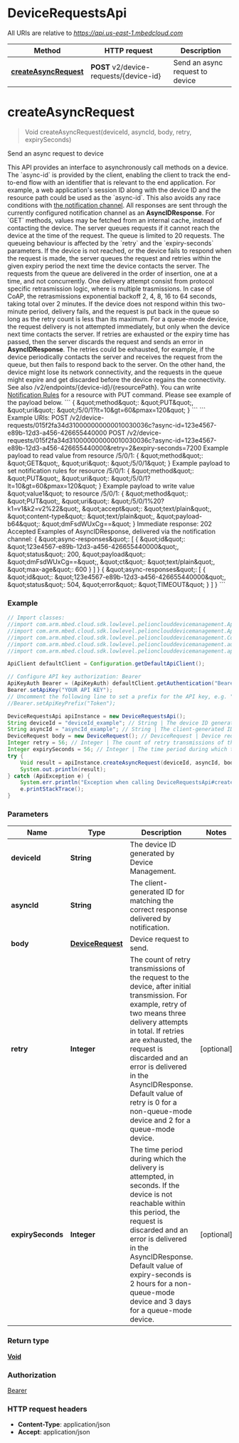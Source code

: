 # DeviceRequestsApi

All URIs are relative to *https://api.us-east-1.mbedcloud.com*

Method | HTTP request | Description
------------- | ------------- | -------------
[**createAsyncRequest**](DeviceRequestsApi.md#createAsyncRequest) | **POST** v2/device-requests/{device-id} | Send an async request to device


<a name="createAsyncRequest"></a>
# **createAsyncRequest**
> Void createAsyncRequest(deviceId, asyncId, body, retry, expirySeconds)

Send an async request to device

This API provides an interface to asynchronously call methods on a device.  The &#x60;async-id&#x60; is provided by the client, enabling the client to track the end-to-end flow with an identifier that is relevant to the end application. For example, a web application&#39;s session ID along with the device ID and the resource path could be used as the &#x60;async-id&#x60;. This also avoids any race conditions with [the notification channel](/docs/current/integrate-web-app/event-notification.html). All responses are sent through the currently configured notification channel as an **AsyncIDResponse**.  For &#x60;GET&#x60; methods, values may be fetched from an internal cache, instead of contacting the device.  The server queues requests if it cannot reach the device at the time of the request. The queue is limited to 20 requests. The queueing behaviour is affected by the &#x60;retry&#x60; and the &#x60;expiry-seconds&#x60; parameters. If the device is not reached, or the device fails to respond when the request is made, the server queues the request and retries within the given expiry period the next time the device contacts the server. The requests from the queue are delivered in the order of insertion, one at a time, and not concurrently.  One delivery attempt consist from protocol specific retrasmission logic, where is multiple trasmissions. In case of CoAP, the retrasmissions exponential backoff 2, 4, 8, 16 to 64 seconds, taking total over 2 minutes. If the device does not respond within this two-minute period, delivery fails, and the request is put back in the queue so long as the retry count is less than its maximum.  For a queue-mode device, the request delivery is not attempted immediately, but only when the device next time contacts the server.  If retries are exhausted or the expiry time has passed, then the server discards the request and sends an error in **AsyncIDResponse**. The retries could be exhausted, for example, if the device periodically contacts the server and receives the request from the queue, but then fails to respond back to the server.  On the other hand, the device might lose its network connectivity, and the requests in the queue might expire and get discarded before the device regains the connectivity.  See also /v2/endpoints/{device-id}/{resourcePath}.  You can write [Notification Rules](../connecting/resource-change-webapp.html#notification-rules) for a resource with PUT command. Please see example of the payload below. &#x60;&#x60;&#x60; { \&quot;method\&quot;: \&quot;PUT\&quot;, \&quot;uri\&quot;: \&quot;/5/0/1?lt&#x3D;10&amp;gt&#x3D;60&amp;pmax&#x3D;120\&quot; } &#x60;&#x60;&#x60;  &#x60;&#x60;&#x60; Example URIs: POST /v2/device-requests/015f2fa34d310000000000010030036c?async-id&#x3D;123e4567-e89b-12d3-a456-426655440000 POST /v2/device-requests/015f2fa34d310000000000010030036c?async-id&#x3D;123e4567-e89b-12d3-a456-426655440000&amp;retry&#x3D;2&amp;expiry-seconds&#x3D;7200  Example payload to read value from resource /5/0/1: { \&quot;method\&quot;: \&quot;GET\&quot;, \&quot;uri\&quot;: \&quot;/5/0/1\&quot; }  Example payload to set notification rules for resource /5/0/1: { \&quot;method\&quot;: \&quot;PUT\&quot;, \&quot;uri\&quot;: \&quot;/5/0/1?lt&#x3D;10&amp;gt&#x3D;60&amp;pmax&#x3D;120\&quot; }  Example payload to write value \&quot;value1\&quot; to resource /5/0/1: { \&quot;method\&quot;: \&quot;PUT\&quot;, \&quot;uri\&quot;: \&quot;/5/0/1%20?k1&#x3D;v1&amp;k2&#x3D;v2%22\&quot;, \&quot;accept\&quot;: \&quot;text/plain\&quot;, \&quot;content-type\&quot;: \&quot;text/plain\&quot;, \&quot;payload-b64\&quot;: \&quot;dmFsdWUxCg&#x3D;&#x3D;\&quot; }  Immediate response: 202 Accepted  Examples of AsyncIDResponse, delivered via the notification channel: { \&quot;async-responses\&quot;: [ { \&quot;id\&quot;: \&quot;123e4567-e89b-12d3-a456-426655440000\&quot;, \&quot;status\&quot;: 200, \&quot;payload\&quot;: \&quot;dmFsdWUxCg&#x3D;&#x3D;\&quot;, \&quot;ct\&quot;: \&quot;text/plain\&quot;, \&quot;max-age\&quot;: 600 } ] } { \&quot;async-responses\&quot;: [ { \&quot;id\&quot;: \&quot;123e4567-e89b-12d3-a456-426655440000\&quot;, \&quot;status\&quot;: 504, \&quot;error\&quot;: \&quot;TIMEOUT\&quot; } ] } &#x60;&#x60;&#x60; 

### Example
```java
// Import classes:
//import com.arm.mbed.cloud.sdk.lowlevel.pelionclouddevicemanagement.ApiClient;
//import com.arm.mbed.cloud.sdk.lowlevel.pelionclouddevicemanagement.ApiException;
//import com.arm.mbed.cloud.sdk.lowlevel.pelionclouddevicemanagement.Configuration;
//import com.arm.mbed.cloud.sdk.lowlevel.pelionclouddevicemanagement.auth.*;
//import com.arm.mbed.cloud.sdk.lowlevel.pelionclouddevicemanagement.api.DeviceRequestsApi;

ApiClient defaultClient = Configuration.getDefaultApiClient();

// Configure API key authorization: Bearer
ApiKeyAuth Bearer = (ApiKeyAuth) defaultClient.getAuthentication("Bearer");
Bearer.setApiKey("YOUR API KEY");
// Uncomment the following line to set a prefix for the API key, e.g. "Token" (defaults to null)
//Bearer.setApiKeyPrefix("Token");

DeviceRequestsApi apiInstance = new DeviceRequestsApi();
String deviceId = "deviceId_example"; // String | The device ID generated by Device Management.
String asyncId = "asyncId_example"; // String | The client-generated ID for matching the correct response delivered by notification.
DeviceRequest body = new DeviceRequest(); // DeviceRequest | Device request to send.
Integer retry = 56; // Integer | The count of retry transmissions of the request to the device, after initial transmission. For example, retry of two means three delivery attempts in total. If retries are exhausted, the request is discarded and an error is delivered in the AsyncIDResponse. Default value of retry is 0 for a non-queue-mode device and 2 for a queue-mode device.
Integer expirySeconds = 56; // Integer | The time period during which the delivery is attempted, in seconds. If the device is not reachable within this period, the request is discarded and an error is delivered in the AsyncIDResponse. Default value of expiry-seconds is 2 hours for a non-queue-mode device and 3 days for a queue-mode device.
try {
    Void result = apiInstance.createAsyncRequest(deviceId, asyncId, body, retry, expirySeconds);
    System.out.println(result);
} catch (ApiException e) {
    System.err.println("Exception when calling DeviceRequestsApi#createAsyncRequest");
    e.printStackTrace();
}
```

### Parameters

Name | Type | Description  | Notes
------------- | ------------- | ------------- | -------------
 **deviceId** | **String**| The device ID generated by Device Management. |
 **asyncId** | **String**| The client-generated ID for matching the correct response delivered by notification. |
 **body** | [**DeviceRequest**](DeviceRequest.md)| Device request to send. |
 **retry** | **Integer**| The count of retry transmissions of the request to the device, after initial transmission. For example, retry of two means three delivery attempts in total. If retries are exhausted, the request is discarded and an error is delivered in the AsyncIDResponse. Default value of retry is 0 for a non-queue-mode device and 2 for a queue-mode device. | [optional]
 **expirySeconds** | **Integer**| The time period during which the delivery is attempted, in seconds. If the device is not reachable within this period, the request is discarded and an error is delivered in the AsyncIDResponse. Default value of expiry-seconds is 2 hours for a non-queue-mode device and 3 days for a queue-mode device. | [optional]

### Return type

[**Void**](.md)

### Authorization

[Bearer](../README.md#Bearer)

### HTTP request headers

 - **Content-Type**: application/json
 - **Accept**: application/json

